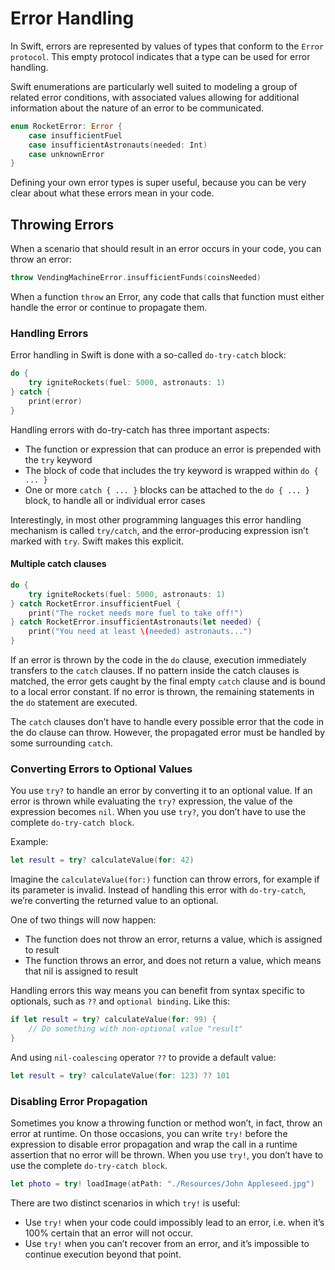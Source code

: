 # Error Handling

In Swift, errors are represented by values of types that conform to the `Error protocol`. This empty protocol indicates that a type can be used for error handling.

Swift enumerations are particularly well suited to modeling a group of related error conditions, with associated values allowing for additional information about the nature of an error to be communicated.

```Swift
enum RocketError: Error {
    case insufficientFuel
    case insufficientAstronauts(needed: Int)
    case unknownError
}
```

Defining your own error types is super useful, because you can be very clear about what these errors mean in your code.

## Throwing Errors

When a scenario that should result in an error occurs in your code, you can throw an error:

```Swift
throw VendingMachineError.insufficientFunds(coinsNeeded)
```

When a function `throw` an Error, any code that calls that function must either handle the error or continue to propagate them.

### Handling Errors

Error handling in Swift is done with a so-called `do-try-catch` block:

```swift
do {
    try igniteRockets(fuel: 5000, astronauts: 1)
} catch {
    print(error)
}
```

Handling errors with do-try-catch has three important aspects:

* The function or expression that can produce an error is prepended with the `try` keyword
* The block of code that includes the try keyword is wrapped within `do { ... }`
* One or more `catch { ... }` blocks can be attached to the `do { ... }` block, to handle all or individual error cases

Interestingly, in most other programming languages this error handling mechanism is called `try/catch`, and the error-producing expression isn’t marked with `try`. Swift makes this explicit.

#### Multiple catch clauses

```swift
do {
    try igniteRockets(fuel: 5000, astronauts: 1)
} catch RocketError.insufficientFuel {
    print("The rocket needs more fuel to take off!")
} catch RocketError.insufficientAstronauts(let needed) {
    print("You need at least \(needed) astronauts...")
}
```

If an error is thrown by the code in the `do` clause, execution immediately transfers to the `catch` clauses. If no pattern inside the catch clauses is matched, the error gets caught by the final empty `catch` clause and is bound to a local error constant. If no error is thrown, the remaining statements in the `do` statement are executed.

The `catch` clauses don’t have to handle every possible error that the code in the do clause can throw. However, the propagated error must be handled by some surrounding `catch`.

### Converting Errors to Optional Values

You use `try?` to handle an error by converting it to an optional value. If an error is thrown while evaluating the `try?` expression, the value of the expression becomes `nil`. When you use `try?`, you don’t have to use the complete `do-try-catch block`.

Example:

```Swift
let result = try? calculateValue(for: 42)
```

Imagine the `calculateValue(for:)` function can throw errors, for example if its parameter is invalid. Instead of handling this error with `do-try-catch`, we’re converting the returned value to an optional.

One of two things will now happen:

* The function does not throw an error, returns a value, which is assigned to result
* The function throws an error, and does not return a value, which means that nil is assigned to result

Handling errors this way means you can benefit from syntax specific to optionals, such as `??` and `optional binding`. Like this:

```swift
if let result = try? calculateValue(for: 99) {
    // Do something with non-optional value "result"
}
```

And using `nil-coalescing` operator `??` to provide a default value:

```swift
let result = try? calculateValue(for: 123) ?? 101
```

### Disabling Error Propagation

Sometimes you know a throwing function or method won’t, in fact, throw an error at runtime. On those occasions, you can write `try!` before the expression to disable error propagation and wrap the call in a runtime assertion that no error will be thrown. When you use `try!`, you don’t have to use the complete `do-try-catch block`.

```Swift
let photo = try! loadImage(atPath: "./Resources/John Appleseed.jpg")
```

There are two distinct scenarios in which `try!` is useful:

* Use `try!` when your code could impossibly lead to an error, i.e. when it’s 100% certain that an error will not occur.
* Use `try!` when you can’t recover from an error, and it’s impossible to continue execution beyond that point.